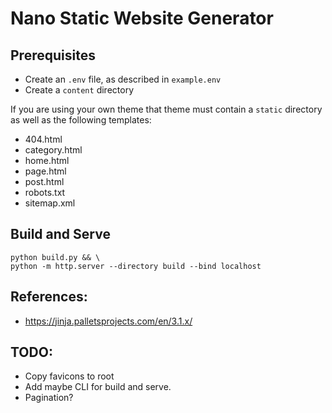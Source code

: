 # Nano Static Website Generator

## Prerequisites

* Create an `.env` file, as described in `example.env`
* Create a `content` directory

If you are using your own theme that theme must contain a `static` directory as well as the following templates:
* 404.html
* category.html
* home.html
* page.html
* post.html
* robots.txt
* sitemap.xml

## Build and Serve

```
python build.py && \
python -m http.server --directory build --bind localhost
```

## References:
- https://jinja.palletsprojects.com/en/3.1.x/


## TODO:

* Copy favicons to root
* Add maybe CLI for build and serve.
* Pagination?